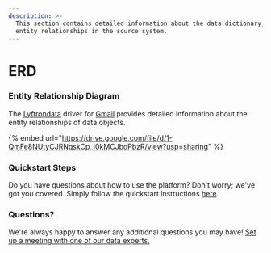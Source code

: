 ```yaml
---
description: >-
  This section contains detailed information about the data dictionary, and
  entity relationships in the source system.
---
```


# ERD

### Entity Relationship Diagram

The [Lyftrondata](https://www.lyftrondata.com/) driver for [Gmail](https://www.lyftrondata.com/integration/business-analytics/gmail//) provides detailed information about the entity relationships of data objects.

{% embed url="https://drive.google.com/file/d/1-QmFe8NUtyCJRNqskCp_I0kMCJboPbzR/view?usp=sharing" %}

### Quickstart Steps

Do you have questions about how to use the platform? Don't worry; we've got you covered. Simply follow the quickstart instructions [here](../README.md).

### Questions? <a href="#questions" id="questions"></a>

We're always happy to answer any additional questions you may have! [Set up a meeting with one of our data experts.](https://www.lyftrondata.com/book-a-meeting/)

